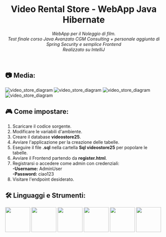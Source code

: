 <h1 align="center">Video Rental Store - WebApp Java Hibernate</h1> <p align="center"> <em>WebApp per il Noleggio di film. <br> Test finale corso Java Avanzato CGM Consulting + personale aggiunta di Spring Security e  semplice Frontend<br>Realizzato su IntelliJ </em> </p><br>
<h2>📷 Media:</h2>
<img src="https://github.com/user-attachments/assets/71f65007-f298-4cb8-9c91-96eaa3166470" alt="video_store_diagram">
<img src="https://github.com/user-attachments/assets/a26e207b-da60-43ad-935a-edf4d54e6b90" alt="video_store_diagram">
<img src="https://github.com/user-attachments/assets/90b9aff6-e6fc-4164-8f7f-6759fd4618a1" alt="video_store_diagram">
<img src="https://github.com/user-attachments/assets/fb0af203-6c75-4792-8255-cf426740ac8e" alt="video_store_diagram">






<h2>🎮 Come impostare:</h2>
<ol>
    <li>Scaricare il codice sorgente.</li>
    <li>Modificare le variabili d'ambiente.</li>
    <li>Creare il database <strong>videostore25</strong>.</li>
    <li>Avviare l'applicazione per la creazione delle tabelle.</li>
    <li>Eseguire il file <strong>.sql</strong> nella cartella <strong>Sql videostore25</strong> per popolare le tabelle.</li>
    <li>Avviare il Frontend partendo da <strong>register.html</strong>.</li>
    <li>Registrarsi o accedere come admin con credenziali:<br>
        <strong>-Username:</strong> AdminUser<br>
        <strong>-Password:</strong> ciao123</li>
    <li>Visitare l'endpoint desiderato.</li>
</ol>

  
<h2>🛠️ Linguaggi e Strumenti:</h2> 
<p align="left">
  <img src="https://raw.githubusercontent.com/marwin1991/profile-technology-icons/refs/heads/main/icons/java.png"  width="80" height="80"/>
  <img src="https://raw.githubusercontent.com/marwin1991/profile-technology-icons/refs/heads/main/icons/spring_boot.png"  width="80" height="80"/>
  <img src="https://raw.githubusercontent.com/marwin1991/profile-technology-icons/refs/heads/main/icons/hibernate.png" width="80" height="80"></img>
  <img src="https://raw.githubusercontent.com/marwin1991/profile-technology-icons/refs/heads/main/icons/javascript.png" width="80" height="80"></img>
  <img src="https://raw.githubusercontent.com/marwin1991/profile-technology-icons/refs/heads/main/icons/html.png" width="80" height="80"></img>
  <img src="https://raw.githubusercontent.com/marwin1991/profile-technology-icons/refs/heads/main/icons/css.png" width="80" height="80"></img>
</p>
